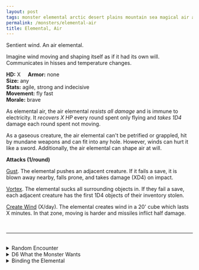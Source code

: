 ```yaml
---
layout: post
tags: monster elemental arctic desert plains mountain sea magical air astral
permalink: /monsters/elemental-air
title: Elemental, Air
---
```


Sentient wind. An air elemental.

Imagine wind moving and shaping itself as if it had its own will. Communicates in hisses and temperature changes.

**HD:** X  &nbsp; &nbsp;  **Armor:** none <br>
**Size:** any <br>
**Stats:** agile, strong and indecisive <br>
**Movement:** fly fast<br>
**Morale:** brave <br>

As elemental air, the air elemental *resists all damage* and is immune to electricity. It *recovers X HP* every round spent only flying and *takes 1D4* damage each round spent not moving.

As a gaseous creature, the air elemental can't be petrified or grappled, hit by mundane weapons and can fit into any hole. However, winds can hurt it like a sword. Additionally, the air elemental can shape air at will.

**Attacks (1/round)**

<ins>Gust</ins>. The elemental pushes an adjacent creature. If it fails a save, it is blown away nearby, falls prone, and takes damage (XD4) on impact.

<ins>Vortex</ins>. The elemental sucks all surrounding objects in. If they fail a save, each adjacent creature has the first 1D4 objects of their inventory stolen.

<ins>Create Wind</ins> (X/day). The elemental creates wind in a 20' cube which lasts X minutes. In that zone, moving is harder and missiles inflict half damage.


<br>

---

<br>

<details markdown="1">
<summary>Random Encounter</summary>

1. **Monster:** 1 air elemental.
1. **Lair:** Arcane maelstrom. <br>    &nbsp; OR <br>    **Omen:** Howling gusts of wind envelop the area.
1. **Spoor:** Everything here has been scattered by wind.
1. **Tracks:** Things in random locations, having been blown by the wind.
1. **Trace:** Very windy weather.
1. **Trace:** A bright blue shard from a summoning crystal.

</details>

<details markdown="1">
<summary>D6 What the Monster Wants </summary>

1. Destroy every static object.
1. Protect the sky.
1. Fight water.
1. Fight fire
1. Fight earth.
1. Return to air.

</details>

<details markdown="1">
<summary>Binding the Elemental</summary>
 
You gain a [Spell Dice](https://saltygoo.github.io/class/magic-user#spells), one Doom Point and ...

1. ... your weight is reduced by 80%.
1. ... wind is against you.
1. ... you conduct electricity.
1. ... your clothes are always bellowing.
1. ... you hover.
1. ... the spell word air.  

If you roll a catastrophe, the elemental is released.

</details>
